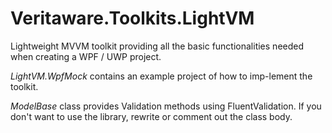 # Veritaware.Toolkits.LightVM
Lightweight MVVM toolkit providing all the basic functionalities needed when creating a WPF / UWP project.

*LightVM.WpfMock* contains an example project of how to imp-lement the toolkit.

*ModelBase* class provides Validation methods using FluentValidation. 
If you don't want to use the library, rewrite or comment out the class body.